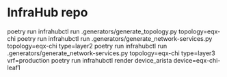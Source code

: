 # InfraHub repo

poetry run infrahubctl run .generators/generate_topology.py topology=eqx-chi
poetry run infrahubctl run .generators/generate_network-services.py topology=eqx-chi type=layer2
poetry run infrahubctl run .generators/generate_network-services.py topology=eqx-chi type=layer3 vrf=production
poetry run infrahubctl render device_arista device=eqx-chi-leaf1



